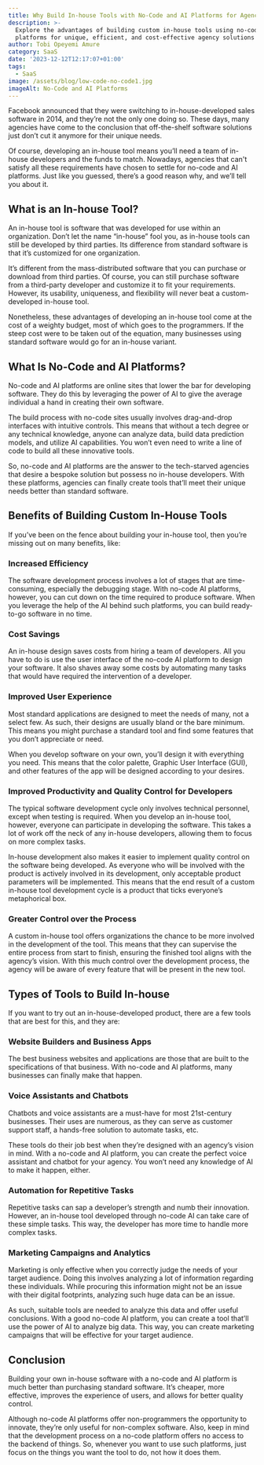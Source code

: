 ```yaml
---
title: Why Build In-house Tools with No-Code and AI Platforms for Agencies
description: >-
  Explore the advantages of building custom in-house tools using no-code and AI
  platforms for unique, efficient, and cost-effective agency solutions
author: Tobi Opeyemi Amure
category: SaaS
date: '2023-12-12T12:17:07+01:00'
tags:
  - SaaS
image: /assets/blog/low-code-no-code1.jpg
imageAlt: No-Code and AI Platforms
---
```

Facebook announced that they were switching to in-house-developed sales software in 2014, and they’re not the only one doing so. These days, many agencies have come to the conclusion that off-the-shelf software solutions just don’t cut it anymore for their unique needs.



Of course, developing an in-house tool means you’ll need a team of in-house developers and the funds to match. Nowadays, agencies that can't satisfy all these requirements have chosen to settle for no-code and AI platforms. Just like you guessed, there’s a good reason why, and we’ll tell you about it.

## What is an In-house Tool?

An in-house tool is software that was developed for use within an organization. Don’t let the name “in-house” fool you, as in-house tools can still be developed by third parties. Its difference from standard software is that it’s customized for one organization.



It’s different from the mass-distributed software that you can purchase or download from third parties. Of course, you can still purchase software from a third-party developer and customize it to fit your requirements. However, its usability, uniqueness, and flexibility will never beat a custom-developed in-house tool.



Nonetheless, these advantages of developing an in-house tool come at the cost of a weighty budget, most of which goes to the programmers. If the steep cost were to be taken out of the equation, many businesses using standard software would go for an in-house variant.

## What Is No-Code and AI Platforms?

No-code and AI platforms are online sites that lower the bar for developing software. They do this by leveraging the power of AI to give the average individual a hand in creating their own software.



The build process with no-code sites usually involves drag-and-drop interfaces with intuitive controls. This means that without a tech degree or any technical knowledge, anyone can analyze data, build data prediction models, and utilize AI capabilities. You won’t even need to write a line of code to build all these innovative tools.



So, no-code and AI platforms are the answer to the tech-starved agencies that desire a bespoke solution but possess no in-house developers. With these platforms, agencies can finally create tools that’ll meet their unique needs better than standard software.

## Benefits of Building Custom In-House Tools

If you’ve been on the fence about building your in-house tool, then you’re missing out on many benefits, like:

 <h3>Increased Efficiency</h3>

The software development process involves a lot of stages that are time-consuming, especially the debugging stage. With no-code AI platforms, however, you can cut down on the time required to produce software. When you leverage the help of the AI behind such platforms, you can build ready-to-go software in no time.

 <h3>Cost Savings </h3>

An in-house design saves costs from hiring a team of developers. All you have to do is use the user interface of the no-code AI platform to design your software. It also shaves away some costs by automating many tasks that would have required the intervention of a developer.

 <h3>Improved User Experience </h3>

Most standard applications are designed to meet the needs of many, not a select few. As such, their designs are usually bland or the bare minimum. This means you might purchase a standard tool and find some features that you don’t appreciate or need.



When you develop software on your own, you’ll design it with everything you need. This means that the color palette, Graphic User Interface (GUI), and other features of the app will be designed according to your desires.

<h3>Improved Productivity and Quality Control for Developers  </h3>

The typical software development cycle only involves technical personnel, except when testing is required. When you develop an in-house tool, however, everyone can participate in developing the software. This takes a lot of work off the neck of any in-house developers, allowing them to focus on more complex tasks.



In-house development also makes it easier to implement quality control on the software being developed. As everyone who will be involved with the product is actively involved in its development, only acceptable product parameters will be implemented. This means that the end result of a custom in-house tool development cycle is a product that ticks everyone’s metaphorical box.

<h3>Greater Control over the Process  </h3>

A custom in-house tool offers organizations the chance to be more involved in the development of the tool. This means that they can supervise the entire process from start to finish, ensuring the finished tool aligns with the agency’s vision. With this much control over the development process, the agency will be aware of every feature that will be present in the new tool.

## Types of Tools to Build In-house

If you want to try out an in-house-developed product, there are a few tools that are best for this, and they are:

 <h3>Website Builders and Business Apps </h3>

The best business websites and applications are those that are built to the specifications of that business. With no-code and AI platforms, many businesses can finally make that happen.

<h3>Voice Assistants and Chatbots  </h3>

Chatbots and voice assistants are a must-have for most 21st-century businesses. Their uses are numerous, as they can serve as customer support staff, a hands-free solution to automate tasks, etc.



These tools do their job best when they’re designed with an agency’s vision in mind. With a no-code and AI platform, you can create the perfect voice assistant and chatbot for your agency. You won’t need any knowledge of AI to make it happen, either.

<h3> Automation for Repetitive Tasks </h3>

Repetitive tasks can sap a developer’s strength and numb their innovation. However, an in-house tool developed through no-code AI can take care of these simple tasks. This way, the developer has more time to handle more complex tasks.

<h3>Marketing Campaigns and Analytics  </h3>

Marketing is only effective when you correctly judge the needs of your target audience. Doing this involves analyzing a lot of information regarding these individuals. While procuring this information might not be an issue with their digital footprints, analyzing such huge data can be an issue.



As such, suitable tools are needed to analyze this data and offer useful conclusions. With a good no-code AI platform, you can create a tool that’ll use the power of AI to analyze big data. This way, you can create marketing campaigns that will be effective for your target audience.

## Conclusion

Building your own in-house software with a no-code and AI platform is much better than purchasing standard software. It’s cheaper, more effective, improves the experience of users, and allows for better quality control.



Although no-code AI platforms offer non-programmers the opportunity to innovate, they’re only useful for non-complex software. Also, keep in mind that the development process on a no-code platform offers no access to the backend of things. So, whenever you want to use such platforms, just focus on the things you want the tool to do, not how it does them.

